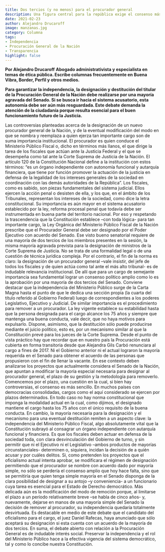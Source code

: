 ```yaml
---
title: Dos tercios (y no menos) para el procurador general
description: Una figura central para la república exige el consenso más amplio.
date: 2021-02-23
author: Alejandro Drucaroff
image: manzanas.jpg
category: Columna
tags:
- Independencia
- Procuración General de la Nación
- Transparencia
highlight: false
---
```


**Por Alejandro Drucaroff**
**Abogado administrativista y especialista en temas de ética pública. Escribe columnas frecuentemente en Buena Vibra, Border, Perfil y otros medios.**

**Para garantizar la independencia, la designación y destitución del titular de la Procuración General de la Nación debe realizarse por una mayoría agravada del Senado. Si se busca ir hacia el sistema acusatorio, esta autonomía debe ser aún más resguardada. Este debate demanda la atención de la ciudadanía porque resulta esencial para el buen funcionamiento futuro de la Justicia.**


Las controversias planteadas acerca de la designación de un nuevo procurador general de la Nación, y de la eventual modificación del modo en que se nombra y reemplaza a quien ejerza tan importante cargo son de suma importancia institucional. El procurador es quien conduce el Ministerio Público Fiscal o, dicho en términos más llanos, el que dirige la tarea de los fiscales que actúan ante la Justicia Federal y el que se desempeña como tal ante la Corte Suprema de Justicia de la Nación. El artículo 120 de la Constitución Nacional define a la institución con estos términos: “es un órgano independiente con autonomía funcional y autarquía financiera, que tiene por función promover la actuación de la justicia en defensa de la legalidad de los intereses generales de la sociedad en coordinación con las demás autoridades de la República”.
Los fiscales, como es sabido, son piezas fundamentales del sistema judicial. Ellos ejercen la acción penal o desisten de ella, y los que, en el ámbito de los Tribunales, representan los intereses de la sociedad, como dice la letra constitucional. Su importancia es aún mayor en el sistema acusatorio establecido por la ley, reforma procesal penal que todavía debe ser instrumentada en buena parte del territorio nacional.
Por eso y respetando la trascendencia que la Constitución establece –con toda lógica- para tan importante cargo, la Ley Orgánica del Ministerio Público Fiscal de la Nación prescribe que el Procurador General debe ser designado por el Poder Ejecutivo con acuerdo del Senado. Ese visto bueno senatorial requiere de una mayoría de dos tercios de los miembros presentes en la sesión, la misma mayoría agravada prevista para la designación de ministros de la Corte Suprema de Justicia.
No se trata de una formalidad legal o de una cuestión de técnica jurídica compleja. Por el contrario, el fin de la norma es claro: la designación de un procurador general –vale insistir, del jefe de todos los fiscales y de quien actúa como tal ante el más alto tribunal- es de indudable relevancia institucional. De allí que para un cargo de semejante importancia sea fundamental lograr un consenso político amplio como lo es la aprobación por una mayoría de dos tercios del Senado. Conviene destacar que la independencia del Ministerio Público surge de la Carta Magna hasta el punto de que le dedica una sección propia (la cuarta del título referido al Gobierno Federal) luego de correspondientes a los poderes Legislativo, Ejecutivo y Judicial. 
De similar importancia es el procedimiento para remover a un procurador. La ley vigente establece su estabilidad hasta que la persona designada para el cargo alcance los 75 años y siempre que mantenga una buena conducta, vale decir, que no haya motivos para expulsarlo. Dispone, asimismo, que la destitución sólo puede producirse mediante el juicio político, esto es, por un mecanismo similar al que la Constitución prevé para los jueces de la Corte Suprema.
Desde el punto de vista práctico hay que recordar que en nuestro país la Procuración está cubierta en forma transitoria desde que Alejandra Gils Carbó renunciara al cargo a fines de 2017. Ni el Gobierno anterior ni el actual lograron la mayoría requerida en el Senado para obtener el acuerdo de las personas que propusieron con el fin de llenar la vacante. En ese contexto deben analizarse los proyectos que actualmente considera el Senado de la Nación, que apuntan a modificar la mayoría especial necesaria para designar al procurador general, el plazo de su gestión y la metodología para removerlo.
Comencemos por el plazo, una cuestión en la cual, si bien hay controversias, el consenso es más sencillo. En muchos países con democracias consolidadas, cargos como el aquí considerado se ejercen por plazos determinados. En todo caso no hay norma constitucional que imponga la modalidad actual en la cual, como dijimos, el designado mantiene el cargo hasta los 75 años con el único requisito de la buena conducta.
En cambio, la mayoría necesaria para la designación y el mecanismo para una eventual destitución remiten a un aspecto clave: la independencia del Ministerio Público Fiscal, algo absolutamente vital que la Constitución subrayó al consagrar un órgano independiente con autarquía funcional y financiera. Es que los fiscales deben actuar en defensa de la sociedad toda, con clara desvinculación del Gobierno de turno, y sin permitir que ni el Ejecutivo ni el Legislativo –ambos productos de mayorías circunstanciales- determinen o, siquiera, 
incidan la decisión de a quién acusar y por cuáles delitos.
Si, como pretenden los proyectos que el oficialismo actual intenta aprobar, se modificara el régimen de designación permitiendo que el procurador se nombre con acuerdo dado por mayoría simple, no sólo se perdería el consenso amplio que hoy hace falta, sino que se permitiría que quien tenga simple mayoría en el Senado disponga de la clara posibilidad de designar a su antojo –y conveniencia- a un funcionario cuya tarea es esencial para el Estado de Derecho democrático. Más delicada aún es la modificación del modo de remoción porque, al limitarse el plazo a un período relativamente breve –se habla de cinco años- y, nuevamente, dejarse en manos de una mayoría simple del Senado la decisión de remover al procurador, su independencia quedaría totalmente desvirtuada.
Es destacable en medio de este debate que el candidato del oficialismo para el cargo, el juez Daniel Rafecas, haya anunciado que sólo aceptará su designación si esta cuenta con un acuerdo de la mayoría de dos tercios. En suma, el debate abierto con relación a la Procuración General es de indudable interés social. Preservar la independencia y el rol del Ministerio Público hace a la efectiva vigencia del sistema democrático, tal y como lo concibe nuestra Constitución.


